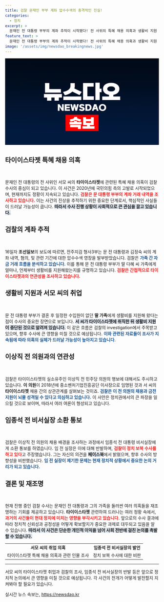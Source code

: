 ```yaml
---
title: 검찰 문재인 부부 계좌 압수수색의 충격적인 진실!
categories:
  - 정치
excerpt: >
  문재인 전 대통령 부부의 계좌 추적이 시작됐다! 전 사위의 특혜 채용 의혹과 생활비 지원 내역을 분석 중인 검찰. 4년 전 고발 사건이 드디어 수면 위로 떠올랐다! 클릭해서 그 이면을 밝혀보세요!
feature_text: >
  문재인 전 대통령 부부의 계좌 추적이 시작됐다! 전 사위의 특혜 채용 의혹과 생활비 지원 내역을 분석 중인 검찰. 4년 전 고발 사건이 드디어 수면 위로 떠올랐다! 클릭해서 그 이면을 밝혀보세요!
image: '/assets/img/newsdao_breakingnews.jpg'
---
```


<p><img src="/assets/img/newsdao_breakingnews.jpg" alt="koreaapp 속보" /></p>

<h2 data-ke-size="size26">타이이스타젯 특혜 채용 의혹</h2>

<p data-ke-size="size16">&nbsp;</p>

<p>문재인 전 대통령의 전 사위인 서모 씨의 <b>타이이스타젯</b>에 관련된 특혜 채용 의혹이 검찰 수사의 중심이 되고 있습니다. 이 사건은 2020년에 국민의힘 측의 고발로 시작되었으며, 현재까지도 정황이 지속되고 있습니다. <b><span style="color: #ee2323;">검찰은 문 대통령 부부의 계좌 거래 내역을 조사하고 있습니다.</span></b> 이는 사건의 진상을 추적하기 위한 중요한 단계로서, 핵심적인 사실들이 드러날 가능성이 큽니다. <b><span style="background-color: #21538527;">따라서 수사 진행 상황이 사회적으로 큰 관심을 끌고 있습니다.</span></b></p>

<h2 data-ke-size="size26">검찰의 계좌 추적</h2>

<p data-ke-size="size16">&nbsp;</p>

<p>16일자 <b>조선일보</b>의 보도에 따르면, 전주지검 형사3부는 문 전 대통령과 김정숙 씨의 계좌 내역, 혐의, 및 관련 기간에 대한 압수수색 영장을 발부받았습니다. 검찰은 <b><span style="color: #1a5490;">가족 간 자금 거래 흐름을 분석하고 있습니다.</span></b> 이를 통해 문 전 대통령 부부가 딸 다혜 씨 가족에게 얼마나, 언제부터 생활비를 지원해왔는지를 규명하고 있습니다. <b><span style="color: #ee2323;">검찰은 간접적으로 타이이스타젯과의 연관성을 조사하고 있습니다.</span></b></p>

<h2 data-ke-size="size26">생활비 지원과 서모 씨의 취업</h2>

<p data-ke-size="size16">&nbsp;</p>

<p>문 전 대통령 부부가 결혼 후 일정한 수입원이 없던 <b>딸 가족</b>에게 생활비를 지원해 왔다는 점이 수사의 중요한 장면으로 보입니다. <b><span style="background-color: #21538527;">서 씨가 타이이스타젯에 취직한 뒤 생활비 지원이 중단된 것으로 알려져 있습니다.</span></b> 이 같은 흐름은 검찰의 investigation에서 주목받고 있으며, 향후 수사에 큰 영향을 미칠 것으로 예상됩니다. <b><span style="color: #1a5490;">이와 관련된 자료들이 조사가 지속됨에 따라 의혹의 실체가 드러날 가능성이 높아지고 있습니다.</span></b></p>

<h2 data-ke-size="size26">이상직 전 의원과의 연관성</h2>

<p data-ke-size="size16">&nbsp;</p>

<p>검찰은 타이이스타젯의 실소유주인 이상직 전 민주당 의원의 행보에 대해서도 주시하고 있습니다. <b>이 의원</b>이 2018년에 중소벤처기업진흥공단 이사장으로 임명된 것과 서 씨의 <b>타이이스타젯</b> 채용 간의 상관관계를 살펴보는 것이죠. <b><span style="color: #1a5490;">검찰은 이 전 의원의 채용과 금전 지원이 뇌물 성격일 수 있다고 의심하고 있습니다.</span></b> 이 사안은 정치권에서의 큰 파장을 일으킬 것으로 보이며, 따라서 여러 여론이 형성되고 있습니다.</p>

<h2 data-ke-size="size26">임종석 전 비서실장 소환 통보</h2>

<p data-ke-size="size16">&nbsp;</p>

<p>검찰은 이상직 전 의원의 채용 배경을 조사하는 과정에서 임종석 전 대통령 비서실장에게 소환 통보를 하였습니다. 임 전 실장은 이에 대해 반발하며, <b><span style="color: #ee2323;">검찰이 정치 보복 수사를 하고 있다</span></b>고 주장했습니다. 그는 자신의 의견을 <b><span style="background-color: #21538527;">페이스북</span></b>에서 밝혔으며, 향후 수사의 방향성을 비판했습니다. <b><span style="color: #1a5490;">임 전 실장이 제기한 문제는 현재 정치적 상황에서 중요한 논의 거리가 되고 있습니다.</span></b></p>

<h2 data-ke-size="size26">결론 및 재조명</h2>

<p data-ke-size="size16">&nbsp;</p>

<p>현재 진행 중인 검찰 수사는 문재인 전 대통령과 그의 가족을 둘러싼 여러 의혹들을 재조명하는 기회를 제공하고 있습니다. <b>타이이스타젯</b> 관련하여 드러나는 여러 정황 속에서, <b><span style="color: #ee2323;">과거의 사건들이 현대 정치에 미치는 영향을 부각시키고 있습니다.</span></b> 앞으로의 수사 결과에 따라 정치적 신뢰성과 공정성을 어떻게 확보할지가 중요한 과제로 대두되고 있음을 알 수 있습니다. <b><span style="background-color: #21538527;">따라서 이 사건은 단순한 개인적 이익을 넘어 사회 전반에 걸친 논의를 촉발할 수 있습니다.</span></b></p>

<table>
    <tr>
        <td style="text-align: center; height: 17px;"><b>서모 씨의 취업 의혹</b></td>
        <td style="text-align: center; height: 17px;"><b>임종석 전 비서실장의 발언</b></td>
    </tr>
    <tr>
        <td>타이이스타젯 특혜 채용 의혹과 관련 인물 조사</td>
        <td>정치 보복 수사에 대한 비판</td>
    </tr>
</table>

<p><hr>
서모 씨의 타이이스타젯 취업과 검찰의 조사, 임종석 전 비서실장의 반발 등은 앞으로 정치적 논의에서 큰 영향을 미칠 것으로 예상됩니다. 각 사건의 전개가 어떻게 발전할지 지켜봐야 할 필요가 있습니다.</p>
실시간 뉴스 속보는, <a href="https://newsdao.kr" rel="dofollow">https://newsdao.kr</a>


